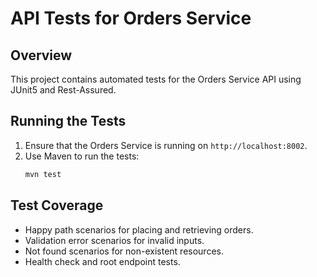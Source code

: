 # API Tests for Orders Service

## Overview
This project contains automated tests for the Orders Service API using JUnit5 and Rest-Assured.

## Running the Tests
1. Ensure that the Orders Service is running on `http://localhost:8002`.
2. Use Maven to run the tests:
   ```bash
   mvn test
   ```

## Test Coverage
- Happy path scenarios for placing and retrieving orders.
- Validation error scenarios for invalid inputs.
- Not found scenarios for non-existent resources.
- Health check and root endpoint tests.